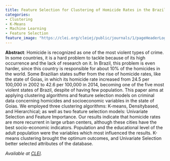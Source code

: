 ```yaml
---
title: Feature Selection for Clustering of Homicide Rates in the Brazilian State of Goias
categories:
- Clustering
- K-Means
- Machine Learning
- Feature Selection
feature_image: "https://clei.org/cleiej/public/journals/1/pageHeaderLogoImage_en_US.png"
---
```


**Abstract**: Homicide is recognized as one of the most violent types of crime. 
In some countries, it is a hard problem to tackle because of its high occurrence and the lack of research on it. 
In Brazil, this problem is even harder, since this country is responsible for about 10% of the homicides in the world. 
Some Brazilian states suffer from the rise of homicide rates, like the state of Goias, in which its homicide rate increased from 24.5 per 100,000 in 2002 to 42.6 per 100,000 in 2014, becoming one of the five most violent states of Brazil, despite of having few population. 
This paper aims at applying clustering algorithms and feature selection models on criminal data concerning homicides and socioeconomic variables in the state of Goias. 
We employed three clustering algorithms: K-means, Densitybased, and Hierarchical; as well as two feature selection models: Univariate Selection and Feature Importance. 
Our results indicate that homicide rates are more recurrent in large urban centers, although these cities have the best socio-economic indicators. 
Population and the educational level of the adult population were the variables which most influenced the results. 
K-means clustering brought the optimum outcomes, and Univariate Selection better selected attributes of the database.

_Available at [CLEI](https://clei.org/cleiej/index.php/cleiej/article/view/446)._
